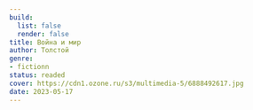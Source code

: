 ```yaml
---
build:
  list: false
  render: false
title: Война и мир
author: Толстой
genre:
- fictionn
status: readed
cover: https://cdn1.ozone.ru/s3/multimedia-5/6888492617.jpg
date: 2023-05-17
---
```


